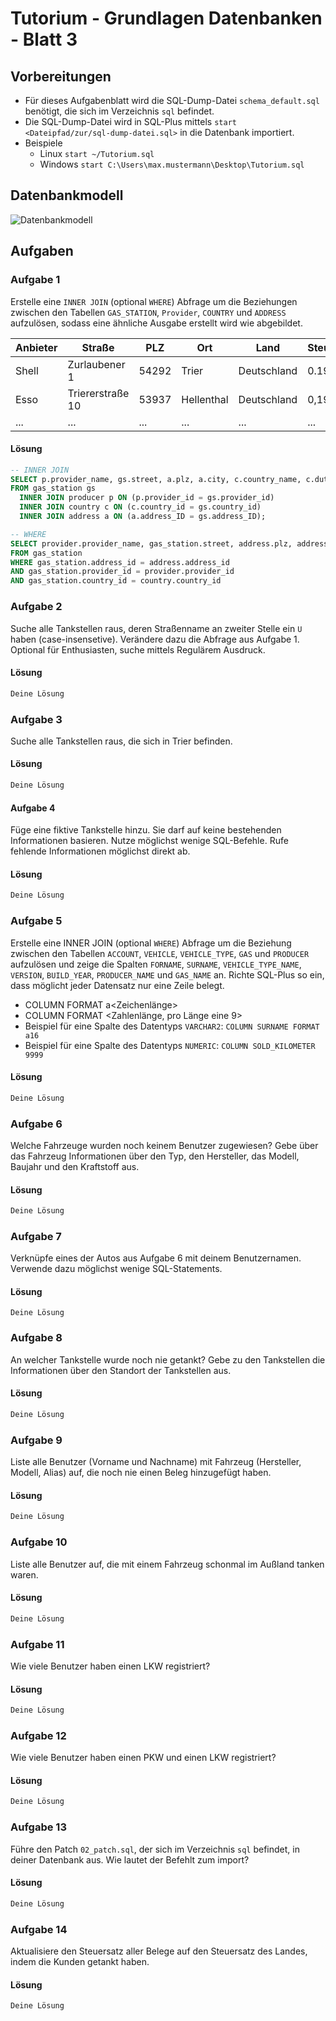 # Tutorium - Grundlagen Datenbanken - Blatt 3

## Vorbereitungen
* Für dieses Aufgabenblatt wird die SQL-Dump-Datei `schema_default.sql` benötigt, die sich im Verzeichnis `sql` befindet.
* Die SQL-Dump-Datei wird in SQL-Plus mittels `start <Dateipfad/zur/sql-dump-datei.sql>` in die Datenbank importiert.
* Beispiele
  * Linux `start ~/Tutorium.sql`
  * Windows `start C:\Users\max.mustermann\Desktop\Tutorium.sql`

## Datenbankmodell
![Datenbankmodell](./img/schema_default.png)

## Aufgaben

### Aufgabe 1
Erstelle eine `INNER JOIN` (optional `WHERE`) Abfrage um die Beziehungen zwischen den Tabellen `GAS_STATION`, `Provider`, `COUNTRY` und `ADDRESS` aufzulösen, sodass eine ähnliche Ausgabe erstellt wird wie abgebildet.

| Anbieter  | Straße            | PLZ   | Ort         | Land        | Steuer  |
| --------- | ----------------- | ----- | ----------- | ----------- | ------- |
| Shell     | Zurlaubener 1     | 54292 | Trier       | Deutschland | 0.19    |
| Esso      | Triererstraße 10  | 53937 | Hellenthal  | Deutschland | 0,19    |
| ...       | ...               | ...   | ...         | ...         | ...     |

#### Lösung
```sql
-- INNER JOIN
SELECT p.provider_name, gs.street, a.plz, a.city, c.country_name, c.duty_amount
FROM gas_station gs
  INNER JOIN producer p ON (p.provider_id = gs.provider_id)
  INNER JOIN country c ON (c.country_id = gs.country_id)
  INNER JOIN address a ON (a.address_ID = gs.address_ID);

-- WHERE
SELECT provider.provider_name, gas_station.street, address.plz, address.city, country.country_name, country.duty_amount
FROM gas_station
WHERE gas_station.address_id = address.address_id
AND gas_station.provider_id = provider.provider_id
AND gas_station.country_id = country.country_id
```

### Aufgabe 2
Suche alle Tankstellen raus, deren Straßenname an zweiter Stelle ein `U` haben (case-insensetive). Verändere dazu die Abfrage aus Aufgabe 1. Optional für Enthusiasten, suche mittels Regulärem Ausdruck.

#### Lösung
```sql
Deine Lösung
```

### Aufgabe 3
Suche alle Tankstellen raus, die sich in Trier befinden.

#### Lösung
```sql
Deine Lösung
```

#### Aufgabe 4
Füge eine fiktive Tankstelle hinzu. Sie darf auf keine bestehenden Informationen basieren. Nutze möglichst wenige SQL-Befehle. Rufe fehlende Informationen möglichst direkt ab.

#### Lösung
```sql
Deine Lösung
```

### Aufgabe 5
Erstelle eine INNER JOIN (optional `WHERE`) Abfrage um die Beziehung zwischen den Tabellen `ACCOUNT`, `VEHICLE`, `VEHICLE_TYPE`, `GAS` und `PRODUCER` aufzulösen und zeige die Spalten `FORNAME`, `SURNAME`, `VEHICLE_TYPE_NAME`, `VERSION`, `BUILD_YEAR`, `PRODUCER_NAME` und `GAS_NAME` an. Richte SQL-Plus so ein, dass möglicht jeder Datensatz nur eine Zeile belegt.

* COLUMN <SPALTENNAME> FORMAT a<Zeichenlänge>
* COLUMN <SPALTENNAME> FORMAT <Zahlenlänge, pro Länge eine 9>
* Beispiel für eine Spalte des Datentyps `VARCHAR2`: `COLUMN SURNAME FORMAT a16`
* Beispiel für eine Spalte des Datentyps `NUMERIC`: `COLUMN SOLD_KILOMETER 9999`

#### Lösung
```sql
Deine Lösung
```

### Aufgabe 6
Welche Fahrzeuge wurden noch keinem Benutzer zugewiesen? Gebe über das Fahrzeug Informationen über den Typ, den Hersteller, das Modell, Baujahr und den Kraftstoff aus.

#### Lösung
```sql
Deine Lösung
```

### Aufgabe 7
Verknüpfe eines der Autos aus Aufgabe 6 mit deinem Benutzernamen. Verwende dazu möglichst wenige SQL-Statements.

#### Lösung
```
Deine Lösung
```

### Aufgabe 8
An welcher Tankstelle wurde noch nie getankt? Gebe zu den Tankstellen die Informationen über den Standort der Tankstellen aus.

#### Lösung
```sql
Deine Lösung
```

### Aufgabe 9
Liste alle Benutzer (Vorname und Nachname) mit Fahrzeug (Hersteller, Modell, Alias) auf, die noch nie einen Beleg hinzugefügt haben.

#### Lösung
```sql
Deine Lösung
```

### Aufgabe 10
Liste alle Benutzer auf, die mit einem Fahrzeug schonmal im Außland tanken waren.

#### Lösung
```sql
Deine Lösung
```

### Aufgabe 11
Wie viele Benutzer haben einen LKW registriert?

#### Lösung
```sql
Deine Lösung
```

### Aufgabe 12
Wie viele Benutzer haben einen PKW und einen LKW registriert?

#### Lösung
```sql
Deine Lösung
```

### Aufgabe 13
Führe den Patch `02_patch.sql`, der sich im Verzeichnis `sql` befindet, in deiner Datenbank aus. Wie lautet der Befehlt zum import?

#### Lösung
```sql
Deine Lösung
```

### Aufgabe 14
Aktualisiere den Steuersatz aller Belege auf den Steuersatz des Landes, indem die Kunden getankt haben.

#### Lösung
```sql
Deine Lösung
```



